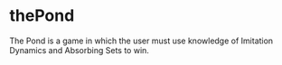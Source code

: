 # thePond
The Pond is a game in which the user must use knowledge of Imitation Dynamics and Absorbing Sets to win.
